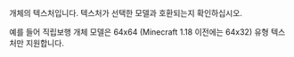 개체의 텍스처입니다. 텍스처가 선택한 모델과 호환되는지 확인하십시오.

예를 들어 직립보행 개체 모델은 64x64 (Minecraft 1.18 이전에는 64x32) 유형 텍스처만 지원합니다.